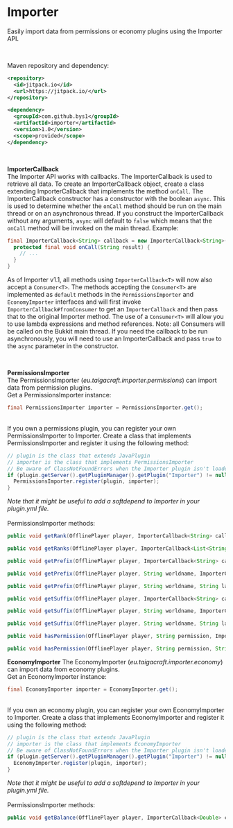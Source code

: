 # Importer

Easily import data from permissions or economy plugins using the Importer API.

<br />

Maven repository and dependency:
```xml
<repository>
  <id>jitpack.io</id>
  <url>https://jitpack.io/</url>
</repository>
```
```xml
<dependency>
  <groupId>com.github.bys1</groupId>
  <artifactId>importer</artifactId>
  <version>1.0</version>
  <scope>provided</scope>
</dependency>
```

<br />

**ImporterCallback** <br />
The Importer API works with callbacks. The ImporterCallback is used to retrieve all data.
To create an ImporterCallback object, create a class extending ImporterCallback that implements the method `onCall`.
The ImporterCallback constructor has a constructor with the boolean `async`. This is used to determine whether the `onCall` method should be run on the main thread or on an asynchronous thread. If you construct the ImporterCallback without any arguments, `async` will default to `false` which means that the `onCall` method will be invoked on the main thread.
Example:
```java
final ImporterCallback<String> callback = new ImporterCallback<String>() {
  protected final void onCall(String result) {
    // ...
  }
}
```

As of Importer v1.1, all methods using `ImporterCallback<T>` will now also accept a `Consumer<T>`. The methods accepting the `Consumer<T>` are implemented as `default` methods in the `PermissionsImporter` and `EconomyImporter` interfaces and will first invoke `ImporterCallback#fromConsumer` to get an `ImporterCallback` and then pass that to the original Importer method. The use of a `Consumer<T>` will allow you to use lambda expressions and method references.
Note: all Consumers will be called on the Bukkit main thread. If you need the callback to be run asynchronously, you will need to use an ImporterCallback and pass `true` to the `async` parameter in the constructor.

<br />

**PermissionsImporter** <br />
The PermissionsImporter (*eu.taigacraft.importer.permissions*) can import data from permission plugins.
<br />
Get a PermissionsImporter instance:
```java
final PermissionsImporter importer = PermissionsImporter.get();
```
<br />
If you own a permissions plugin, you can register your own PermissionsImporter to Importer. Create a class that implements PermissionsImporter and register it using the following method:

```java
// plugin is the class that extends JavaPlugin
// importer is the class that implements PermissionsImporter
// Be aware of ClassNotFoundErrors when the Importer plugin isn't loaded!
if (plugin.getServer().getPluginManager().getPlugin("Importer") != null) {
  PermissionsImporter.register(plugin, importer);
}
```
*Note that it might be useful to add a softdepend to Importer in your plugin.yml file.*
<br />
<br />
PermissionsImporter methods:

```java
public void getRank(OfflinePlayer player, ImporterCallback<String> callback);
```
```java
public void getRanks(OfflinePlayer player, ImporterCallback<List<String>> callback);
```
```java
public void getPrefix(OfflinePlayer player, ImporterCallback<String> callback);
```
```java
public void getPrefix(OfflinePlayer player, String worldname, ImporterCallback<String> callback);
```
```java
public void getPrefix(OfflinePlayer player, String worldname, String ladder, ImporterCallback<String> callback);
```
```java
public void getSuffix(OfflinePlayer player, ImporterCallback<String> callback);
```
```java
public void getSuffix(OfflinePlayer player, String worldname, ImporterCallback<String> callback);
```
```java
public void getSuffix(OfflinePlayer player, String worldname, String ladder, ImporterCallback<String> callback);
```
```java
public void hasPermission(OfflinePlayer player, String permission, ImporterCallback<Boolean> callback);
```
```java
public void hasPermission(OfflinePlayer player, String permission, String worldname, ImporterCallback<Boolean> callback);
```

**EconomyImporter**
The EconomyImporter (*eu.taigacraft.importer.economy*) can import data from economy plugins.
<br />
Get an EconomyImporter instance:
```java
final EconomyImporter importer = EconomyImporter.get();
```
<br />
If you own an economy plugin, you can register your own EconomyImporter to Importer. Create a class that implements EconomyImporter and register it using the following method:

```java
// plugin is the class that extends JavaPlugin
// importer is the class that implements EconomyImporter
// Be aware of ClassNotFoundErrors when the Importer plugin isn't loaded!
if (plugin.getServer().getPluginManager().getPlugin("Importer") != null) {
  EconomyImporter.register(plugin, importer);
}
```
*Note that it might be useful to add a softdepend to Importer in your plugin.yml file.*
<br />
<br />
PermissionsImporter methods:

```java
public void getBalance(OfflinePlayer player, ImporterCallback<Double> callback);
```
